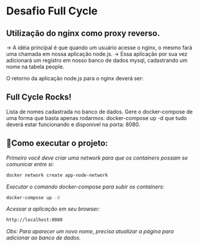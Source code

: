 # Desafio Full Cycle

<h2>Utilização do nginx como proxy reverso.</h2>
-> A idéia principal é que quando um usuário acesse o nginx, o mesmo fará uma chamada em nossa aplicação node.js.
-> Essa aplicação por sua vez adicionará um registro em nosso banco de dados mysql, cadastrando um nome na tabela people.

O retorno da aplicação node.js para o nginx deverá ser:

<h2> Full Cycle Rocks!</h2>

Lista de nomes cadastrada no banco de dados.
Gere o docker-compose de uma forma que basta apenas rodarmos: docker-compose up -d que tudo deverá estar funcionando e disponível na porta: 8080.

## 🌱Como executar o projeto:


<i>Primeiro você deve criar uma network para que os containers possam se comunicar entre si:</i>
```sh
docker network create app-node-network
```
<i>Executar o comando docker-compose para subir os containers:</i>
```sh
docker-compose up -d
```

<i>Acessar a aplicação em seu browser:</i>
```sh
http://localhost:8080
```

<i>Obs: Para aparecer um novo nome, precisa atualizar a página para adicionar ao banco de dados.</i>
